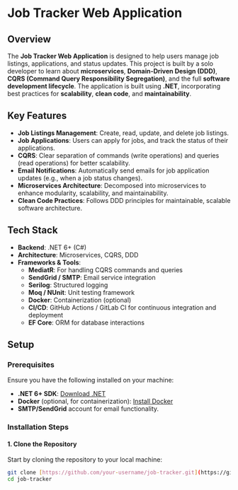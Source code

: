 # Job Tracker Web Application

## Overview

The **Job Tracker Web Application** is designed to help users manage job listings, applications, and status updates. This project is built by a solo developer to learn about **microservices**, **Domain-Driven Design (DDD)**, **CQRS (Command Query Responsibility Segregation)**, and the full **software development lifecycle**. The application is built using **.NET**, incorporating best practices for **scalability**, **clean code**, and **maintainability**.

## Key Features

- **Job Listings Management**: Create, read, update, and delete job listings.
- **Job Applications**: Users can apply for jobs, and track the status of their applications.
- **CQRS**: Clear separation of commands (write operations) and queries (read operations) for better scalability.
- **Email Notifications**: Automatically send emails for job application updates (e.g., when a job status changes).
- **Microservices Architecture**: Decomposed into microservices to enhance modularity, scalability, and maintainability.
- **Clean Code Practices**: Follows DDD principles for maintainable, scalable software architecture.

## Tech Stack

- **Backend**: .NET 6+ (C#)
- **Architecture**: Microservices, CQRS, DDD
- **Frameworks & Tools**:
  - **MediatR**: For handling CQRS commands and queries
  - **SendGrid / SMTP**: Email service integration
  - **Serilog**: Structured logging
  - **Moq / NUnit**: Unit testing framework
  - **Docker**: Containerization (optional)
  - **CI/CD**: GitHub Actions / GitLab CI for continuous integration and deployment
  - **EF Core**: ORM for database interactions

## Setup

### Prerequisites

Ensure you have the following installed on your machine:
- **.NET 6+ SDK**: [Download .NET](https://dotnet.microsoft.com/download)
- **Docker** (optional, for containerization): [Install Docker](https://www.docker.com/get-started)
- **SMTP/SendGrid** account for email functionality.

### Installation Steps

#### 1. Clone the Repository
Start by cloning the repository to your local machine:
```bash
git clone [https://github.com/your-username/job-tracker.git](https://github.com/Kheang1409/job-tracker-api)
cd job-tracker
